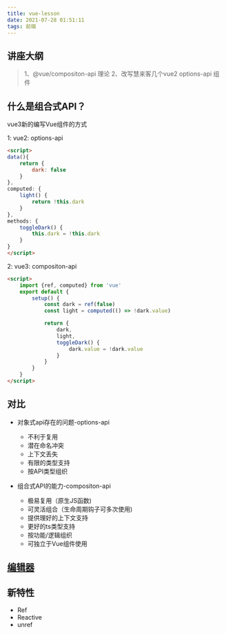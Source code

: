 ```yaml
---
title: vue-lesson
date: 2021-07-28 01:51:11
tags: 前端
---
```


## 讲座大纲
> 1、@vue/compositon-api 理论
> 2、改写慧来客几个vue2 options-api 组件

## 什么是组合式API？
vue3新的编写Vue组件的方式

1: vue2: options-api
```html
<script>
data(){
    return {
        dark: false
    }
},
computed: {
    light() {
        return !this.dark
    }
},
methods: {
    toggleDark() {
        this.dark = !this.dark
    }
}
</script>
```

2: vue3: compositon-api
```html
<script>
    import {ref, computed} from 'vue'
    export default {
        setup() {
            const dark = ref(false)
            const light = computed(() => !dark.value)

            return {
                dark,
                light,
                toggleDark() {
                    dark.value = !dark.value
                }
            }
        }
    }
</script>
```

## 对比
- 对象式api存在的问题-options-api
    - 不利于复用
    - 潜在命名冲突
    - 上下文丢失
    - 有限的类型支持
    - 按API类型组织

- 组合式API的能力-compositon-api
    - 极易复用（原生JS函数)
    - 可灵活组合（生命周期钩子可多次使用)
    - 提供理好的上下文支持
    - 更好的ts类型支持
    - 按功能/逻辑组织
    - 可独立于Vue组件使用

## [编辑器](https://sfc.vuejs.org)

## 新特性
- Ref
- Reactive
- unref
